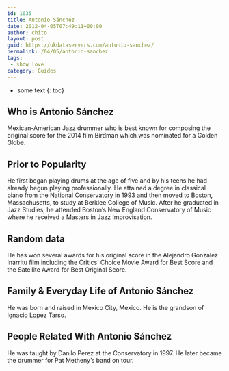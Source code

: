 ```yaml
---
id: 1635
title: Antonio Sánchez
date: 2012-04-05T07:49:11+00:00
author: chito
layout: post
guid: https://ukdataservers.com/antonio-sanchez/
permalink: /04/05/antonio-sanchez
tags:
 - show love
category: Guides
---
```


* some text
{: toc}


## Who is  Antonio Sánchez
                  
                  
                  
Mexican-American Jazz drummer who is best known for composing the original score for the 2014 film Birdman which was nominated for a Golden Globe. 
                  
                
                
                
## Prior to Popularity 
                  
                  
                  
He first began playing drums at the age of five and by his teens he had already begun playing professionally. He attained a degree in classical piano from the National Conservatory in 1993 and then moved to Boston, Massachusetts, to study at Berklee College of Music. After he graduated in Jazz Studies, he attended Boston&#8217;s New England Conservatory of Music where he received a Masters in Jazz Improvisation. 
                  
                
                
                
## Random data 
                  
                  
                  
He has won several awards for his original score in the Alejandro Gonzalez Inarritu film including the Critics&#8217; Choice Movie Award for Best Score and the Satellite Award for Best Original Score.
                  
                
                
                
## Family & Everyday Life of Antonio Sánchez
                  
                  
                  
He was born and raised in Mexico City, Mexico. He is the grandson of Ignacio Lopez Tarso. 
                  
                
                
                
## People Related With  Antonio Sánchez
                  
                  
                  
He was taught by Danilo Perez at the Conservatory in 1997. He later became the drummer for Pat Metheny&#8217;s band on tour. 
                  
                
              
            
          
          
          
    
    
  
